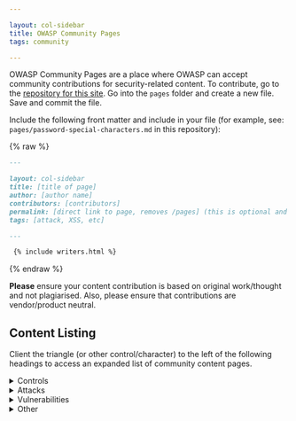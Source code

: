```yaml
---

layout: col-sidebar
title: OWASP Community Pages
tags: community

---
```


<!-- rebuild 6 -->

OWASP Community Pages are a place where OWASP can accept community contributions for security-related content.
To contribute, go to the [repository for this site](https://github.com/OWASP/www-community).
Go into the `pages` folder and create a new file. Save and commit the file.

Include the following front matter and include in your file (for example, see: `pages/password-special-characters.md` in this repository):

{% raw %}
```md
---

layout: col-sidebar
title: [title of page]
author: [author name]
contributors: [contributors]
permalink: [direct link to page, removes /pages] (this is optional and requires some care)
tags: [attack, XSS, etc]

---

 {% include writers.html %}

```
{% endraw %}

**Please** ensure your content contribution is based on original work/thought and not plagiarised. Also, please ensure that contributions are vendor/product neutral.

## Content Listing

Client the triangle (or other control/character) to the left of the following headings to access an expanded list of community content pages.

<details>
<summary>Controls</summary>

{% assign control_pages = site.pages | sort: 'title' | where_exp: "page", "page.path contains '/controls/'" | where_exp: "page", "page.name != 'index.md'" | where_exp: "page", "page.name != 'info.md'"%}
<ul>
{% for page in control_pages %}
       <li><a href='{{ site.url }}{{ site.baseurl }}{{ page.url }}'>{{ page.title }}</a>{% if page.author %} by {{ page.author }}{% endif %}</li>
{% endfor %}
</ul>

</details>

<details>
<summary>Attacks</summary>

{% assign attack_pages = site.pages | sort: 'title' | where_exp: "page", "page.path contains '/attacks/'" | where_exp: "page", "page.name != 'index.md'" | where_exp: "page", "page.name != 'info.md'"%}
<ul>
{% for page in attack_pages %}
       <li><a href='{{ site.url }}{{ site.baseurl }}{{ page.url }}'>{{ page.title }}</a>{% if page.author %} by {{ page.author }}{% endif %}</li>
{% endfor %}
</ul>

</details>

<details>
<summary>Vulnerabilities</summary>

{% assign vuln_pages = site.pages | sort: 'title' | where_exp: "page", "page.path contains '/vulnerabilities/'" | where_exp: "page", "page.name != 'index.md'" | where_exp: "page", "page.name != 'info.md'"%}
<ul>
{% for page in vuln_pages %}
       <li><a href='{{ site.url }}{{ site.baseurl }}{{ page.url }}'>{{ page.title }}</a>{% if page.author %} by {{ page.author }}{% endif %}</li>
{% endfor %}
</ul>

</details>

<details>
<summary>Other</summary>

{% assign pages = site.pages | sort: 'title' | where_exp: "page", "page.path contains 'pages/'" | where_exp: "page", "page.name != 'index.md'" | where_exp: "page", "page.name != 'info.md'"%}
{% assign already_displayed = control_pages | concat: attack_pages | concat: vuln_pages %}
<ul>
{% for page in pages %}
  {% assign display = true %}
  {% for checkpage in already_displayed %}
    {% if checkpage.url == page.url %}
      {% assign display = false %}
      {% break %}
    {% endif %}
  {% endfor %}

  {% if display %}
       <li><a href='{{ site.url }}{{ site.baseurl }}{{ page.url }}'>{{ page.title }}</a>{% if page.author %} by {{ page.author }}{% endif %}</li>
  {% endif %}
{% endfor %}
</ul>

</details>
